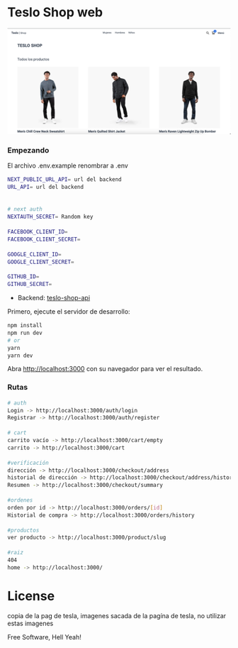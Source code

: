 # Teslo Shop web

<img src="./img.png">

### Empezando

El archivo .env.example renombrar a .env

```bash
NEXT_PUBLIC_URL_API= url del backend
URL_API= url del backend


# next auth
NEXTAUTH_SECRET= Random key

FACEBOOK_CLIENT_ID=
FACEBOOK_CLIENT_SECRET=

GOOGLE_CLIENT_ID=
GOOGLE_CLIENT_SECRET=

GITHUB_ID=
GITHUB_SECRET=
```

* Backend: [teslo-shop-api](https://github.com/jonathanleivag/teslo-shop-api)

Primero, ejecute el servidor de desarrollo:

```bash
npm install
npm run dev
# or
yarn
yarn dev
```

Abra [http://localhost:3000](http://localhost:3000) con su navegador para ver el resultado.

### Rutas

```bash
# auth
Login -> http://localhost:3000/auth/login
Registrar -> http://localhost:3000/auth/register

# cart
carrito vacío -> http://localhost:3000/cart/empty
carrito -> http://localhost:3000/cart

#verificación
dirección -> http://localhost:3000/checkout/address
historial de dirección -> http://localhost:3000/checkout/address/history
Resumen -> http://localhost:3000/checkout/summary

#ordenes
orden por id -> http://localhost:3000/orders/[id]
Historial de compra -> http://localhost:3000/orders/history

#productos
ver producto -> http://localhost:3000/product/slug

#raiz
404
home -> http://localhost:3000/
```

# License

copia de la pag de tesla, imagenes sacada de la pagína de tesla, no utilizar estas imagenes

Free Software, Hell Yeah!